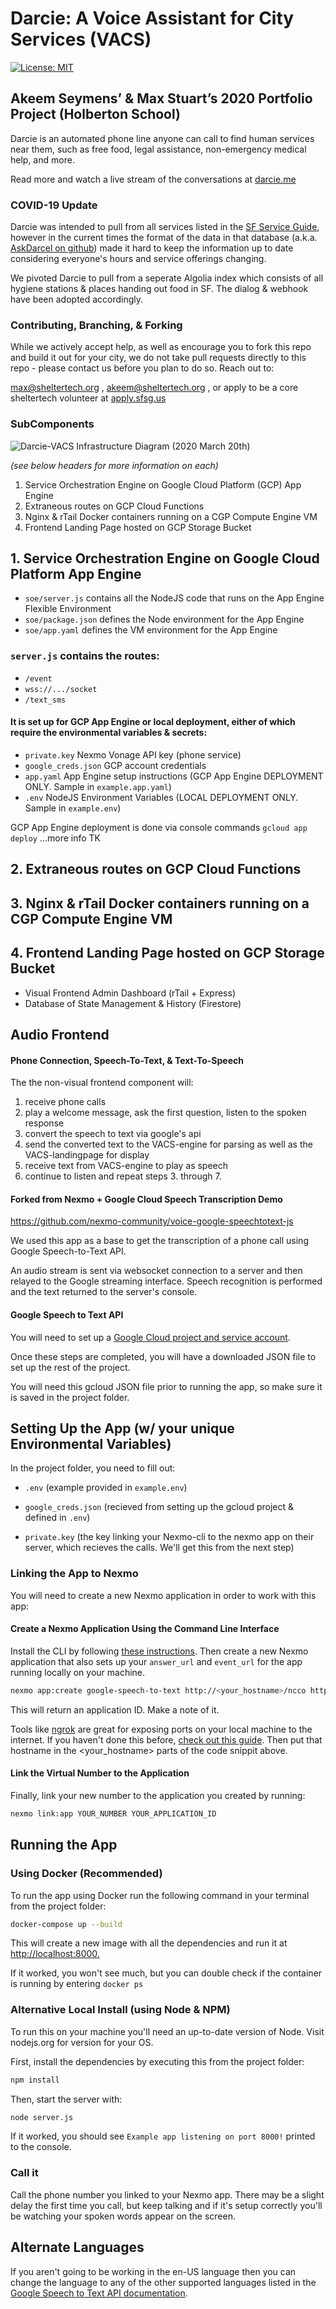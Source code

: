 # Darcie: A Voice Assistant for City Services (VACS)

[![License: MIT](https://img.shields.io/badge/License-MIT-yellow.svg)](https://opensource.org/licenses/MIT)

## Akeem Seymens’ & Max Stuart’s 2020 Portfolio Project (Holberton School)

Darcie is an automated phone line anyone can call to find human services near them, such as free food, legal assistance, non-emergency medical help, and more.

Read more and watch a live stream of the conversations at [darcie.me](http://darcie.me)

### COVID-19 Update

Darcie was intended to pull from all services listed in the [SF Service Guide](https://sfserviceguide.org), however in the current times the format of the data in that database (a.k.a. [AskDarcel on github](https://github.com/sheltertechsf/askdarcel-api)) made it hard to keep the information up to date considering everyone's hours and service offerings changing.

We pivoted Darcie to pull from a seperate Algolia index which consists of all hygiene stations & places handing out food in SF. The dialog & webhook have been adopted accordingly.

### Contributing, Branching, & Forking

While we actively accept help, as well as encourage you to fork this repo and build it out for your city, we do not take pull requests directly to this repo - please contact us before you plan to do so. Reach out to:

max@sheltertech.org , akeem@sheltertech.org , or apply to be a core sheltertech volunteer at [apply.sfsg.us](http://apply.sfsg.us)

### SubComponents

![Darcie-VACS Infrastructure Diagram (2020 March 20th)](misc/Darcie%20VACS%20Infrastructure.png)

_(see below headers for more information on each)_

1. Service Orchestration Engine on Google Cloud Platform (GCP) App Engine
2. Extraneous routes on GCP Cloud Functions
3. Nginx & rTail Docker containers running on a CGP Compute Engine VM
4. Frontend Landing Page hosted on GCP Storage Bucket

## 1. Service Orchestration Engine on Google Cloud Platform App Engine

 * `soe/server.js` contains all the NodeJS code that runs on the App Engine Flexible Environment
 * `soe/package.json` defines the Node environment for the App Engine
 * `soe/app.yaml` defines the VM environment for the App Engine

### `server.js` contains the routes:
 * `/event`
 * `wss://.../socket`
 * `/text_sms`

#### It is set up for GCP App Engine or local deployment, either of which require the environmental variables & secrets:
 * `private.key` Nexmo Vonage API key (phone service)
 * `google_creds.json` GCP account credentials
 * `app.yaml` App Engine setup instructions (GCP App Engine DEPLOYMENT ONLY. Sample in `example.app.yaml`)
 * `.env` NodeJS Environment Variables (LOCAL DEPLOYMENT ONLY. Sample in `example.env`)

GCP App Engine deployment is done via console commands `gcloud app deploy` ...more info TK

## 2. Extraneous routes on GCP Cloud Functions
## 3. Nginx & rTail Docker containers running on a CGP Compute Engine VM
## 4. Frontend Landing Page hosted on GCP Storage Bucket

* Visual Frontend Admin Dashboard (rTail + Express)
* Database of State Management & History (Firestore)

## Audio Frontend

#### Phone Connection, Speech-To-Text, & Text-To-Speech

The the non-visual frontend component will:

1. receive phone calls
2. play a welcome message, ask the first question, listen to the spoken response
3. convert the speech to text via google's api
4. send the converted text to the VACS-engine for parsing as well as the VACS-landingpage for display
5. receive text from VACS-engine to play as speech
6. continue to listen and repeat steps 3. through 7.

#### Forked from Nexmo + Google Cloud Speech Transcription Demo

<https://github.com/nexmo-community/voice-google-speechtotext-js>

We used this app as a base to get the transcription of a phone call using Google Speech-to-Text API.

An audio stream is sent via websocket connection to a server and then relayed to the Google streaming interface. Speech recognition is performed and the text returned to the server's console.

#### Google Speech to Text API

You will need to set up a [Google Cloud project and service account](https://cloud.google.com/speech-to-text/docs/quickstart-client-libraries).

Once these steps are completed, you will have a downloaded JSON file to set up the rest of the project.

You will need this gcloud JSON file prior to running the app, so make sure it is saved in the project folder.

## Setting Up the App (w/ your unique Environmental Variables)

In the project folder, you need to fill out:

- `.env` (example provided in `example.env`)

- `google_creds.json` (recieved from setting up the gcloud project & defined in `.env`)

- `private.key` (the key linking your Nexmo-cli to the nexmo app on their server, which recieves the calls. We'll get this from the next step)

### Linking the App to Nexmo

You will need to create a new Nexmo application in order to work with this app:

#### Create a Nexmo Application Using the Command Line Interface

Install the CLI by following [these instructions](https://github.com/Nexmo/nexmo-cli#installation). Then create a new Nexmo application that also sets up your `answer_url` and `event_url` for the app running locally on your machine.

```sh
nexmo app:create google-speech-to-text http://<your_hostname>/ncco http://<your_hostname>/event
```

This will return an application ID. Make a note of it.

Tools like [ngrok](https://ngrok.com/) are great for exposing ports on your local machine to the internet. If you haven't done this before, [check out this guide](https://www.nexmo.com/blog/2017/07/04/local-development-nexmo-ngrok-tunnel-dr/). Then put that hostname in the <your_hostname> parts of the code snippit above.

#### Link the Virtual Number to the Application

Finally, link your new number to the application you created by running:

```sh
nexmo link:app YOUR_NUMBER YOUR_APPLICATION_ID
```

## Running the App

### Using Docker (Recommended)

To run the app using Docker run the following command in your terminal from the project folder:

```sh
docker-compose up --build
```

This will create a new image with all the dependencies and run it at <http://localhost:8000.>

If it worked, you won't see much, but you can double check if the container is running by entering `docker ps`

### Alternative Local Install (using Node & NPM)

To run this on your machine you'll need an up-to-date version of Node. Visit nodejs.org for version for your OS.

First, install the dependencies by executing this from the project folder:

```sh
npm install
```

Then, start the server with:

```sh
node server.js
```

If it worked, you should see `Example app listening on port 8000!` printed to the console.

### Call it

Call the phone number you linked to your Nexmo app. There may be a slight delay the first time you call, but keep talking and if it's setup correctly you'll be watching your spoken words appear on the screen.

## Alternate Languages

If you aren't going to be working in the en-US language then you can change the language to any of the other supported languages listed in the [Google Speech to Text API documentation](https://cloud.google.com/speech-to-text/docs/languages).
